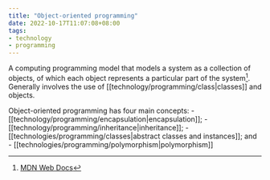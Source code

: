 ```yaml
---
title: "Object-oriented programming"
date: 2022-10-17T11:07:08+08:00
tags:
- technology
- programming
---
```


A computing programming model that models a system as a collection of objects, of which each object represents a particular part of the system[^1]. Generally involves the use of [[technology/programming/class|classes]] and objects.

Object-oriented programming has four main concepts:
	- [[technology/programming/encapsulation|encapsulation]];
	- [[technology/programming/inheritance|inheritance]];
	- [[technologies/programming/classes|abstract classes and instances]]; and
	- [[technologies/programming/polymorphism|polymorphism]]

[^1]: [MDN Web Docs](https://developer.mozilla.org/en-US/docs/Learn/JavaScript/Objects/Object-oriented_programming)
